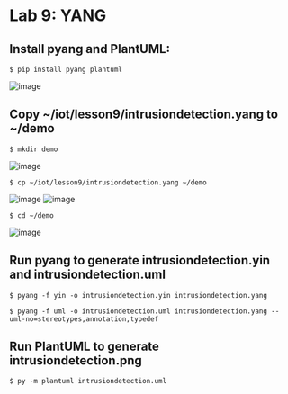 # Lab 9: YANG

## Install pyang and PlantUML:
```
$ pip install pyang plantuml
```
![image](https://user-images.githubusercontent.com/94701716/235489513-e50f8ae5-7cb0-4d2a-bb88-9d762b73d681.png)

## Copy ~/iot/lesson9/intrusiondetection.yang to ~/demo
```
$ mkdir demo
```
![image](https://user-images.githubusercontent.com/94701716/235511256-983578e3-069a-4122-ba01-f4945a4861a2.png)

```
$ cp ~/iot/lesson9/intrusiondetection.yang ~/demo
```
![image](https://user-images.githubusercontent.com/94701716/235516519-eb743568-719b-4d8b-b84a-19afc3c3517d.png)
![image](https://user-images.githubusercontent.com/94701716/235516565-f34adeaf-e20d-4e4a-b9c0-32d7df438f84.png)

```
$ cd ~/demo
```
![image](https://user-images.githubusercontent.com/94701716/235516738-18cb48a0-eba9-4fc6-b5c7-81ef405c22ce.png)

## Run pyang to generate intrusiondetection.yin and intrusiondetection.uml
```
$ pyang -f yin -o intrusiondetection.yin intrusiondetection.yang
```


```
$ pyang -f uml -o intrusiondetection.uml intrusiondetection.yang --uml-no=stereotypes,annotation,typedef
```

## Run PlantUML to generate intrusiondetection.png
```
$ py -m plantuml intrusiondetection.uml
```

